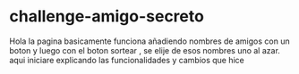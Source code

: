 # challenge-amigo-secreto
Hola la pagina basicamente funciona añadiendo nombres de amigos con un boton y luego con el boton sortear , se elije de esos nombres uno al azar. 
aqui iniciare explicando las funcionalidades y cambios que hice
